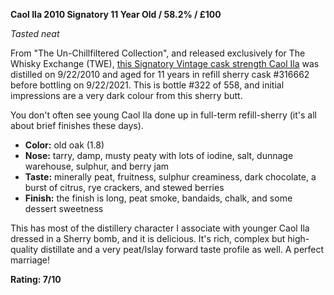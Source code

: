 **Caol Ila 2010 Signatory 11 Year Old / 58.2% / £100**

*Tasted neat*

From "The Un-Chillfiltered Collection", and released exclusively for The Whisky Exchange (TWE), [this Signatory Vintage cask strength Caol Ila](https://www.whiskybase.com/whiskies/whisky/201804/caol-ila-2010-sv) was distilled on 9/22/2010 and aged for 11 years in refill sherry cask #316662 before bottling on 9/22/2021.  This is bottle #322 of 558, and initial impressions are a very dark colour from this sherry butt. 

You don't often see young Caol Ila done up in full-term refill-sherry (it's all about brief finishes these days).

* **Color:** old oak (1.8)
* **Nose:** tarry, damp, musty peaty with lots of iodine, salt, dunnage warehouse, sulphur, and berry jam
* **Taste:** minerally peat, fruitness, sulphur creaminess, dark chocolate, a burst of citrus, rye crackers, and stewed berries 
* **Finish:** the finish is long, peat smoke, bandaids, chalk, and some dessert sweetness

This has most of the distillery character I associate with younger Caol Ila dressed in a Sherry bomb, and it is delicious.  It's rich, complex but high-quality distillate and a very peat/Islay forward taste profile as well.  A perfect marriage!

**Rating: 7/10**